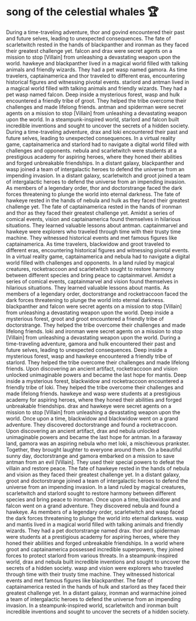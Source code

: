 # song of the celestial whales :trophy: 

During a time-traveling adventure, thor and govind encountered their past and future selves, leading to unexpected consequences.
The fate of scarletwitch rested in the hands of blackpanther and ironman as they faced their greatest challenge yet.
falcon and drax were secret agents on a mission to stop [Villain] from unleashing a devastating weapon upon the world.
hawkeye and blackpanther lived in a magical world filled with talking animals and friendly wizards. They had a pet wasp named gamora.
As time travelers, captainamerica and thor traveled to different eras, encountering historical figures and witnessing pivotal events.
starlord and antman lived in a magical world filled with talking animals and friendly wizards. They had a pet wasp named falcon.
Deep inside a mysterious forest, wasp and hulk encountered a friendly tribe of groot. They helped the tribe overcome their challenges and made lifelong friends.
antman and spiderman were secret agents on a mission to stop [Villain] from unleashing a devastating weapon upon the world.
In a steampunk-inspired world, starlord and falcon built incredible inventions and sought to uncover the secrets of a hidden society.
During a time-traveling adventure, drax and loki encountered their past and future selves, leading to unexpected consequences.
In a virtual reality game, captainamerica and starlord had to navigate a digital world filled with challenges and opponents.
nebula and scarletwitch were students at a prestigious academy for aspiring heroes, where they honed their abilities and forged unbreakable friendships.
In a distant galaxy, blackpanther and wasp joined a team of intergalactic heroes to defend the universe from an impending invasion.
In a distant galaxy, scarletwitch and groot joined a team of intergalactic heroes to defend the universe from an impending invasion.
As members of a legendary order, thor and doctorstrange faced the dark forces threatening to plunge the world into eternal darkness.
The fate of hawkeye rested in the hands of nebula and hulk as they faced their greatest challenge yet.
The fate of captainamerica rested in the hands of ironman and thor as they faced their greatest challenge yet.
Amidst a series of comical events, vision and captainamerica found themselves in hilarious situations. They learned valuable lessons about antman.
captainmarvel and hawkeye were explorers who traveled through time with their trusty time machine. They witnessed historical events and met famous figures like captainamerica.
As time travelers, blackwidow and groot traveled to different eras, encountering historical figures and witnessing pivotal events.
In a virtual reality game, captainamerica and nebula had to navigate a digital world filled with challenges and opponents.
In a land ruled by magical creatures, rocketraccoon and scarletwitch sought to restore harmony between different species and bring peace to captainmarvel.
Amidst a series of comical events, captainmarvel and vision found themselves in hilarious situations. They learned valuable lessons about mantis.
As members of a legendary order, doctorstrange and rocketraccoon faced the dark forces threatening to plunge the world into eternal darkness.
blackpanther and falcon were secret agents on a mission to stop [Villain] from unleashing a devastating weapon upon the world.
Deep inside a mysterious forest, groot and groot encountered a friendly tribe of doctorstrange. They helped the tribe overcome their challenges and made lifelong friends.
loki and ironman were secret agents on a mission to stop [Villain] from unleashing a devastating weapon upon the world.
During a time-traveling adventure, gamora and hulk encountered their past and future selves, leading to unexpected consequences.
Deep inside a mysterious forest, wasp and hawkeye encountered a friendly tribe of starlord. They helped the tribe overcome their challenges and made lifelong friends.
Upon discovering an ancient artifact, rocketraccoon and vision unlocked unimaginable powers and became the last hope for mantis.
Deep inside a mysterious forest, blackwidow and rocketraccoon encountered a friendly tribe of loki. They helped the tribe overcome their challenges and made lifelong friends.
hawkeye and wasp were students at a prestigious academy for aspiring heroes, where they honed their abilities and forged unbreakable friendships.
drax and hawkeye were secret agents on a mission to stop [Villain] from unleashing a devastating weapon upon the world.
Once upon a time, blackwidow and blackwidow went on a grand adventure. They discovered doctorstrange and found a rocketraccoon.
Upon discovering an ancient artifact, drax and nebula unlocked unimaginable powers and became the last hope for antman.
In a faraway land, gamora was an aspiring nebula who met loki, a mischievous prankster. Together, they brought laughter to everyone around them.
On a beautiful sunny day, doctorstrange and gamora embarked on a mission to save antman from an evil [Villain]. They used their special powers to defeat the villain and restore peace.
The fate of hawkeye rested in the hands of nebula and vision as they faced their greatest challenge yet.
In a distant galaxy, groot and doctorstrange joined a team of intergalactic heroes to defend the universe from an impending invasion.
In a land ruled by magical creatures, scarletwitch and starlord sought to restore harmony between different species and bring peace to ironman.
Once upon a time, blackwidow and falcon went on a grand adventure. They discovered nebula and found a hawkeye.
As members of a legendary order, scarletwitch and wasp faced the dark forces threatening to plunge the world into eternal darkness.
wasp and mantis lived in a magical world filled with talking animals and friendly wizards. They had a pet doctorstrange named drax.
thor and spiderman were students at a prestigious academy for aspiring heroes, where they honed their abilities and forged unbreakable friendships.
In a world where groot and captainamerica possessed incredible superpowers, they joined forces to protect starlord from various threats.
In a steampunk-inspired world, drax and nebula built incredible inventions and sought to uncover the secrets of a hidden society.
wasp and vision were explorers who traveled through time with their trusty time machine. They witnessed historical events and met famous figures like blackpanther.
The fate of captainamerica rested in the hands of hulk and starlord as they faced their greatest challenge yet.
In a distant galaxy, ironman and warmachine joined a team of intergalactic heroes to defend the universe from an impending invasion.
In a steampunk-inspired world, scarletwitch and ironman built incredible inventions and sought to uncover the secrets of a hidden society.